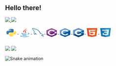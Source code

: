 ## Hello there!

<div>
  <a href="https://github.com/Verbinen">
  <img height="150em" src="https://github-readme-stats.vercel.app/api?username=vDuduardo&show_icons=true&theme=github_dark&include_all_commits=true&count_private=true"/>
  <img height="150em" src="https://github-readme-stats.vercel.app/api/top-langs/?username=vDuduardo&layout=compact&langs_count=7&theme=github_dark"/>
</div>

<div style="display: inline_block"><br>
  <img align="center" alt="VD-Python" height="30" width="40" src="https://raw.githubusercontent.com/devicons/devicon/master/icons/python/python-original.svg">
  <img align="center" alt="VD-Java" height="30" width="40" src="https://raw.githubusercontent.com/devicons/devicon/master/icons/java/java-original.svg">
  <img align="center" alt="VD-MySQL" height="30" width="40" src="https://raw.githubusercontent.com/devicons/devicon/master/icons/mysql/mysql-original.svg">
  <img align="center" alt="VD-CSHARP" height="30" width="40" src="https://raw.githubusercontent.com/devicons/devicon/master/icons/csharp/csharp-original.svg">
  <img align="center" alt="VD-C" height="30" width="40" src="https://raw.githubusercontent.com/devicons/devicon/master/icons/c/c-original.svg">
  <img align="center" alt="VD-CPP" height="30" width="40" src="https://raw.githubusercontent.com/devicons/devicon/master/icons/cplusplus/cplusplus-original.svg">
  <img align="center" alt="VD-HTML" height="30" width="40" src="https://raw.githubusercontent.com/devicons/devicon/master/icons/html5/html5-original.svg">
  <img align="center" alt="VD-CSS" height="30" width="40" src="https://raw.githubusercontent.com/devicons/devicon/master/icons/css3/css3-original.svg">
</div>
  
##

<div>
  <a href = "mailto:everbinen@gmail.com"><img src="https://img.shields.io/badge/-Gmail-%23333?style=for-the-badge&logo=gmail&logoColor=white" target="_blank"></a>
  <a href="https://www.linkedin.com/in/eduardoverbinen" target="_blank"><img src="https://img.shields.io/badge/-LinkedIn-%230077B5?style=for-the-badge&logo=linkedin&logoColor=white" target="_blank"></a> 
 
![Snake animation](https://github.com/Verbinen/Verbinen/blob/output/github-contribution-grid-snake.svg)

</div>
  

